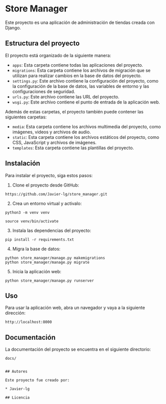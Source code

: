 # Store Manager

Este proyecto es una aplicación de administración de tiendas creada con Django.

## Estructura del proyecto

El proyecto está organizado de la siguiente manera:

* `apps`: Esta carpeta contiene todas las aplicaciones del proyecto.
* `migrations`: Esta carpeta contiene los archivos de migración que se utilizan para realizar cambios en la base de datos del proyecto.
* `settings.py`: Este archivo contiene la configuración del proyecto, como la configuración de la base de datos, las variables de entorno y las configuraciones de seguridad.
* `urls.py`: Este archivo contiene las URL del proyecto.
* `wsgi.py`: Este archivo contiene el punto de entrada de la aplicación web.

Además de estas carpetas, el proyecto también puede contener las siguientes carpetas:

* `media`: Esta carpeta contiene los archivos multimedia del proyecto, como imágenes, videos y archivos de audio.
* `static`: Esta carpeta contiene los archivos estáticos del proyecto, como CSS, JavaScript y archivos de imágenes.
* `templates`: Esta carpeta contiene las plantillas del proyecto.

## Instalación

Para instalar el proyecto, siga estos pasos:

1. Clone el proyecto desde GitHub:

```
https://github.com/Javier-lg/store_manager.git
```

2. Crea un entorno virtual y activalo:

```
python3 -m venv venv
```

```
source venv/bin/activate
```

3. Instala las dependencias del proyecto:

```
pip install -r requirements.txt
```

4. Migra la base de datos:

```
python store_manager/manage.py makemigrations
python store_manager/manage.py migrate
```

5. Inicia la aplicación web:

```
python store_manager/manage.py runserver
```

## Uso

Para usar la aplicación web, abra un navegador y vaya a la siguiente dirección:

```
http://localhost:8000
```

## Documentación

La documentación del proyecto se encuentra en el siguiente directorio:

```
docs/
```
```

## Autores

Este proyecto fue creado por:

* Javier-lg

## Licencia

